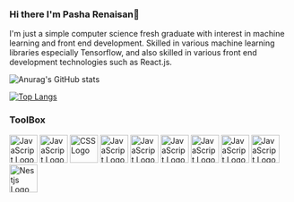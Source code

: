 ### Hi there I'm Pasha Renaisan👋
I'm just a simple computer science fresh graduate with interest in machine learning and front end development. Skilled in various machine learning libraries especially Tensorflow, and also skilled in various front end development technologies such as React.js.

![Anurag's GitHub stats](https://github-readme-stats.vercel.app/api?username=Renrensan&count_private=true&show_icons=true&theme=codeSTACKr)

[![Top Langs](https://github-readme-stats.vercel.app/api/top-langs/?username=Renrensan&layout=compact&theme=codeSTACKr)](https://github.com/anuraghazra/github-readme-stats)

### ToolBox
<img src="https://cdn.worldvectorlogo.com/logos/python-5.svg" alt="JavaScript Logo" width="50" height="50"/>  <img src="https://cdn.worldvectorlogo.com/logos/tensorflow-2.svg" alt="JavaScript Logo" width="50" height="50"/>  <img src="https://cdn.worldvectorlogo.com/logos/react-2.svg" alt="CSS Logo" width="50" height="50"/>  <img src="https://cdn.worldvectorlogo.com/logos/laravel-2.svg" alt="JavaScript Logo" width="50" height="50"/> <img src="https://cdn.worldvectorlogo.com/logos/material-ui-1.svg" alt="JavaScript Logo" width="50" height="50"/>  <img src="https://cdn.worldvectorlogo.com/logos/bootstrap-4.svg" alt="JavaScript Logo" width="50" height="50"/> <img src="https://cdn.worldvectorlogo.com/logos/html-1.svg" alt="JavaScript Logo" width="50" height="50"/> <img src="https://cdn.worldvectorlogo.com/logos/css-3.svg" alt="JavaScript Logo" width="50" height="50"/>  <img src="https://cdn.worldvectorlogo.com/logos/logo-javascript.svg" alt="JavaScript Logo" width="50" height="50"/> <img src="https://cdn.worldvectorlogo.com/logos/nestjs.svg" alt="Nestjs Logo" width="50" height="50"/>


<!--
**Renrensan/Renrensan** is a ✨ _special_ ✨ repository because its `README.md` (this file) appears on your GitHub profile.

Here are some ideas to get you started:

- 🔭 I’m currently working on ...
- 🌱 I’m currently learning ...
- 👯 I’m looking to collaborate on ...
- 🤔 I’m looking for help with ...
- 💬 Ask me about ...
- 📫 How to reach me: ...
- 😄 Pronouns: ...
- ⚡ Fun fact: ...
-->
